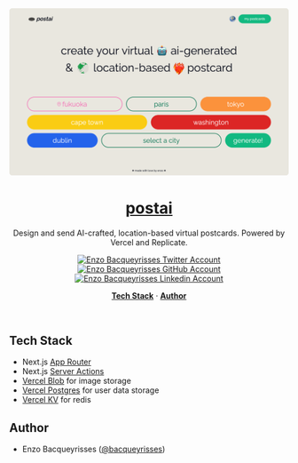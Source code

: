 <a href="https://www.postai.enzo.codes">
    <img alt="Design and send AI-crafted, location-based virtual postcards." src="/app/opengraph-image.png">
  <h1 align="center">postai</h1>
</a>

<p align="center">
  Design and send AI-crafted, location-based virtual postcards. Powered by Vercel and Replicate.
</p>

<p align="center">
  <a href="https://twitter.com/bacqueyrisses">
    <img src="https://cdn.jsdelivr.net/npm/simple-icons@v5.15.0/icons/twitter.svg" style="width: 19px; height: auto;" alt="Enzo Bacqueyrisses Twitter Account" />
  </a>
  <a href="https://github.com/bacqueyrisses">
    <img src="https://cdn.jsdelivr.net/npm/simple-icons@v5.15.0/icons/github.svg"  style="width: 19px; height: auto;" alt="Enzo Bacqueyrisses GitHub Account" />
  </a>
    <a href="https://www.linkedin.com/in/bacqueyrisses/">
    <img src="https://cdn.jsdelivr.net/npm/simple-icons@v5.15.0/icons/linkedin.svg"  style="width: 19px; height: auto;" alt="Enzo Bacqueyrisses Linkedin Account" />
  </a>
</p>

<p align="center">
  <a href="#tech-stack"><strong>Tech Stack</strong></a> ·
  <a href="#author"><strong>Author</strong></a>
</p>
<br/>

## Tech Stack

- Next.js [App Router](https://nextjs.org/docs/app)
- Next.js [Server Actions](https://nextjs.org/docs/app/api-reference/functions/server-actions)
- [Vercel Blob](https://vercel.com/storage/blob) for image storage
- [Vercel Postgres](https://vercel.com/storage/postgres) for user data storage
- [Vercel KV](https://vercel.com/storage/kv) for redis

## Author

- Enzo Bacqueyrisses ([@bacqueyrisses](https://twitter.com/bacqueyrisses))
